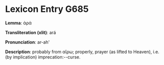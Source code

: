 # Lexicon Entry G685

**Lemma**: ἀρά

**Transliteration (xlit)**: ará

**Pronunciation**: ar-ah'

**Description**:
probably from αἴρω; properly, prayer (as lifted to Heaven), i.e. (by implication) imprecation:--curse.
